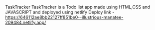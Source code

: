 TaskTracker
TaskTracker is a Todo list app made using HTML,CSS and JAVASCRIPT and deployed using netlify
Deploy link - https://646112ae8bb22127ff851be0--illustrious-manatee-209484.netlify.app/

